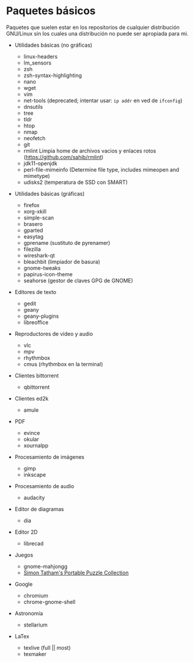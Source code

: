 
# Paquetes básicos

Paquetes que suelen estar en los repositorios de cualquier distribución
GNU/Linux sin los cuales una distribución no puede ser apropiada para mi.

- Utilidades básicas (no gráficas)
    - linux-headers
    - lm_sensors
    - zsh
    - zsh-syntax-highlighting
    - nano
    - wget
    - vim
    - net-tools (deprecated; intentar usar: `ip addr` en ved de `ifconfig`)
    - dnsutils
    - tree
    - tldr
    - htop
    - nmap
    - neofetch
    - git
    - rmlint Limpia home de archivos vacios y enlaces rotos (https://github.com/sahib/rmlint)
    - jdk11-openjdk
    - perl-file-mimeinfo (Determine file type, includes mimeopen and mimetype)
    - udisks2 (temperatura de SSD con SMART)

- Utilidades básicas (gráficas)
    - firefox
    - xorg-xkill
    - simple-scan
    - brasero
    - gparted
    - easytag
    - gprename (sustituto de pyrenamer)
    - filezilla
    - wireshark-qt
    - bleachbit (limpiador de basura)
    - gnome-tweaks
    - papirus-icon-theme
    - seahorse (gestor de claves GPG de GNOME)

- Editores de texto
    - gedit
    - geany
    - geany-plugins
    - libreoffice

- Reproductores de vídeo y audio
    - vlc
    - mpv
    - rhythmbox
    - cmus (rhythmbox en la terminal)

- Clientes bittorrent
    - qbittorrent

- Clientes ed2k
    - amule

- PDF
    - evince
    - okular
    - xournalpp

- Procesamiento de imágenes
    - gimp
    - inkscape

- Procesamiento de audio
    - audacity

- Editor de diagramas
    - dia

- Editor 2D
    - librecad

- Juegos
    - gnome-mahjongg
    - [Simon Tatham's Portable Puzzle Collection](https://www.chiark.greenend.org.uk/~sgtatham/puzzles/)

- Google
    - chromium
    - chrome-gnome-shell

- Astronomía
    - stellarium

- LaTex
    - texlive (full || most)
    - texmaker
